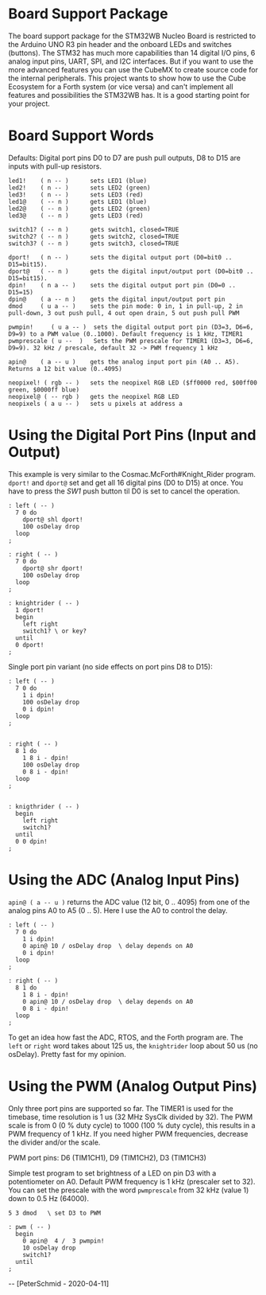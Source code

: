 Board Support Package
=====================

The board support package for the STM32WB Nucleo Board is restricted to the
Arduino UNO R3 pin header and the onboard LEDs and switches (buttons).
The STM32 has much more capabilities than 14 digital I/O pins, 6 analog
input pins, UART, SPI, and I2C interfaces. But if you want to use the
more advanced features you can use the CubeMX to create source code for
the internal peripherals. This project wants to show how to use the Cube
Ecosystem for a Forth system (or vice versa) and can\'t implement all
features and possibilities the STM32WB has. It is a good starting point
for your project. 

Board Support Words
===================

Defaults: Digital port pins D0 to D7 are push pull outputs, D8 to D15
are inputs with pull-up resistors.

    led1!    ( n -- )      sets LED1 (blue)
    led2!    ( n -- )      sets LED2 (green)
    led3!    ( n -- )      sets LED3 (red)
    led1@    ( -- n )      gets LED1 (blue)
    led2@    ( -- n )      gets LED2 (green)
    led3@    ( -- n )      gets LED3 (red)

    switch1? ( -- n )      gets switch1, closed=TRUE
    switch2? ( -- n )      gets switch2, closed=TRUE
    switch3? ( -- n )      gets switch3, closed=TRUE

    dport!   ( n -- )      sets the digital output port (D0=bit0 .. D15=bit15).
    dport@   ( -- n )      gets the digital input/output port (D0=bit0 .. D15=bit15).
    dpin!    ( n a -- )    sets the digital output port pin (D0=0 .. D15=15)
    dpin@    ( a -- n )    gets the digital input/output port pin 
    dmod     ( u a -- )    sets the pin mode: 0 in, 1 in pull-up, 2 in pull-down, 3 out push pull, 4 out open drain, 5 out push pull PWM 

    pwmpin!     ( u a -- )  sets the digital output port pin (D3=3, D6=6, D9=9) to a PWM value (0..1000). Default frequency is 1 kHz, TIMER1
    pwmprescale ( u --  )   Sets the PWM prescale for TIMER1 (D3=3, D6=6, D9=9). 32 kHz / prescale, default 32 -> PWM frequency 1 kHz

    apin@    ( a -- u )    gets the analog input port pin (A0 .. A5). Returns a 12 bit value (0..4095) 

    neopixel! ( rgb -- )   sets the neopixel RGB LED ($ff0000 red, $00ff00 green, $0000ff blue)
    neopixel@ ( -- rgb )   gets the neopixel RGB LED
    neopixels ( a u -- )   sets u pixels at address a




Using the Digital Port Pins (Input and Output)
==============================================

This example is very similar to the Cosmac.McForth\#Knight_Rider
program. `dport!` and `dport@` set and get all 16 digital pins (D0 to
D15) at once. You have to press the *SW1* push button til D0 is set to
cancel the operation.

    : left ( -- ) 
      7 0 do  
        dport@ shl dport!  
        100 osDelay drop  
      loop 
    ;

    : right ( -- )
      7 0 do  
        dport@ shr dport!
        100 osDelay drop  
      loop 
    ;

    : knightrider ( -- )
      1 dport! 
      begin 
        left right 
        switch1? \ or key?
      until 
      0 dport!
    ;


Single port pin variant (no side effects on port pins D8 to D15):


    : left ( -- ) 
      7 0 do
        1 i dpin! 
        100 osDelay drop  
        0 i dpin!
      loop 
    ;


    : right ( -- )
      8 1 do  
        1 8 i - dpin! 
        100 osDelay drop  
        0 8 i - dpin!
      loop 
    ;


    : knigthrider ( -- )
      begin 
        left right 
        switch1? 
      until 
      0 0 dpin!
    ;


Using the ADC (Analog Input Pins)
=================================

`apin@ ( a -- u )` returns the ADC value (12 bit, 0 .. 4095) from one of
the analog pins A0 to A5 (0 .. 5). Here I use the A0 to control the
delay.

    : left ( -- ) 
      7 0 do
        1 i dpin! 
        0 apin@ 10 / osDelay drop  \ delay depends on A0
        0 i dpin!
      loop 
    ;

    : right ( -- )
      8 1 do  
        1 8 i - dpin! 
        0 apin@ 10 / osDelay drop  \ delay depends on A0
        0 8 i - dpin!
      loop 
    ;


To get an idea how fast the ADC, RTOS, and the Forth program are. The
`left` or `right` word takes about 125 us, the `knightrider` loop about
50 us (no osDelay). Pretty fast for my opinion.


Using the PWM (Analog Output Pins)
==================================

Only three port pins are supported so far. The TIMER1 is used for the
timebase, time resolution is 1 us (32 MHz SysClk divided by 32). The PWM
scale is from 0 (0 % duty cycle) to 1000 (100 % duty cycle), this
results in a PWM frequency of 1 kHz. If you need higher PWM frequencies,
decrease the divider and/or the scale.

PWM port pins: D6 (TIM1CH1), D9 (TIM1CH2), D3 (TIM1CH3)

Simple test program to set brightness of a LED on pin D3 with a
potentiometer on A0. Default PWM frequency is 1 kHz (prescaler set to
32). You can set the prescale with the word `pwmprescale` from 32 kHz
(value 1) down to 0.5 Hz (64000).

    5 3 dmod   \ set D3 to PWM

    : pwm ( -- )
      begin 
        0 apin@  4 /  3 pwmpin!
        10 osDelay drop
        switch1? 
      until 
    ;


\-- [PeterSchmid - 2020-04-11]
